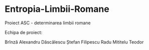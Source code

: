 # Entropia-Limbii-Romane
Proiect ASC - determinarea limbii romane

Echipa de proiect:

Brînză Alexandru
Dăscălescu Ștefan
Filipescu Radu
Mititelu Teodor

